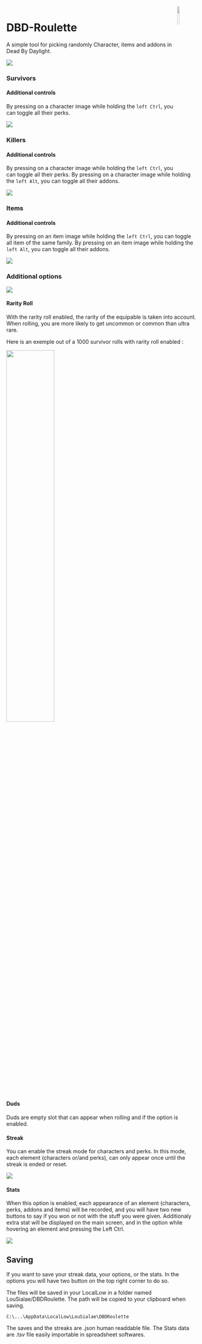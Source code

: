 <img src="Documentation~/RouletteLogo.png" align="right" width="11%" />

# DBD-Roulette

A simple tool for picking randomly Character, items and addons in Dead By Daylight.

![](Documentation~/DBDRoulette-Main.PNG)

### Survivors

#### Additional controls

By pressing on a character image while holding the `left Ctrl`, you can toggle all their perks.

![](Documentation~/DBDRoulette-SurvivorOption.PNG)

### Killers

#### Additional controls

By pressing on a character image while holding the `left Ctrl`, you can toggle all their perks.
By pressing on a character image while holding the `left Alt`, you can toggle all their addons.

![](Documentation~/DBDRoulette-KillerOption.PNG)

### Items

#### Additional controls

By pressing on an item image while holding the `left Ctrl`, you can toggle all item of the same family.
By pressing on an item image while holding the `left Alt`, you can toggle all their addons.

![](Documentation~/DBDRoulette-ItemOption.PNG)

### Additional options
![](Documentation~/DBDRoulette-Options.PNG)

#### Rarity Roll

With the rarity roll enabled, the rarity of the equipable is taken into account. When rolling, you are more likely to get uncommon or common than ultra rare.

Here is an exemple out of a 1000 survivor rolls with rarity roll enabled :

<img  src="Documentation~/DBDRoulette-RarityRollStats.png" width="50%">

#### Duds

Duds are empty slot that can appear when rolling and if the option is enabled.

#### Streak

You can enable the streak mode for characters and perks. In this mode, each element (characters or/and perks), can only appear once until the streak is ended or reset. 

![](Documentation~/DBDRoulette-StreakMode.PNG)

#### Stats

When this option is enabled, each appearance of an element (characters, perks, addons and items) will be recorded, and you will have two new buttons to say if you won or not with the stuff you were given. Additionaly extra stat will be displayed on the main screen, and in the option while hovering an element and pressing the Left Ctrl.

![](Documentation~/DBDRoulette-StatsNormal.PNG)

## Saving

If you want to save your streak data, your options, or the stats. In the options you will have two button on the top right corner to do so.

The files will be saved in your LocalLow in a folder named LouSialae/DBDRoulette. The path will be copied to your clipboard when saving.

`C:\...\AppData\LocalLow\LouSialae\DBDRoulette`

The saves and the streaks are .json human readdable file.
The Stats data are .tsv file easily importable in spreadsheet softwares.